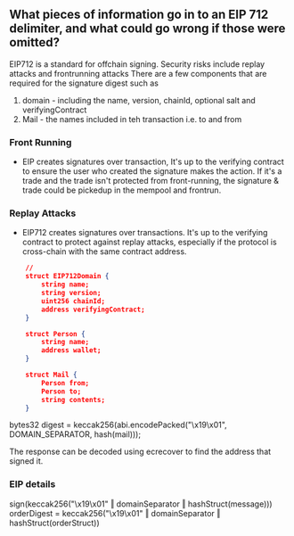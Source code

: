 ## What pieces of information go in to an EIP 712 delimiter, and what could go wrong if those were omitted?

EIP712 is a standard for offchain signing.
Security risks include replay attacks and frontrunning attacks
There are a few components that are required for the signature digest such as

1. domain - including the name, version, chainId, optional salt and verifyingContract
2. Mail - the names included in teh transaction i.e. to and from

### Front Running

- EIP creates signatures over transaction, It's up to the verifying contract to ensure the user who created the signature makes the action. If it's a trade and the trade isn't protected from front-running, the signature & trade could be pickedup in the mempool and frontrun.

### Replay Attacks

- EIP712 creates signatures over transactions. It's up to the verifying contract to protect against replay attacks, especially if the protocol is cross-chain with the same contract address.

```json
    //
    struct EIP712Domain {
        string name;
        string version;
        uint256 chainId;
        address verifyingContract;
    }

    struct Person {
        string name;
        address wallet;
    }

    struct Mail {
        Person from;
        Person to;
        string contents;
    }
```

bytes32 digest = keccak256(abi.encodePacked("\x19\x01", DOMAIN_SEPARATOR, hash(mail)));

The response can be decoded using ecrecover to find the address that signed it.

### EIP details

sign(keccak256("\x19\x01" ‖ domainSeparator ‖ hashStruct(message)))
orderDigest = keccak256("\x19\x01" ‖ domainSeparator ‖ hashStruct(orderStruct))
